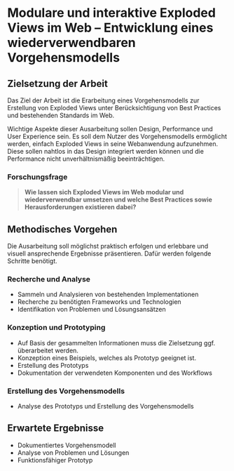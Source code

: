 # Modulare und interaktive Exploded Views im Web – Entwicklung eines wiederverwendbaren Vorgehensmodells


## Zielsetzung der Arbeit

Das Ziel der Arbeit ist die Erarbeitung eines Vorgehensmodells zur Erstellung von Exploded Views unter Berücksichtigung von Best Practices und bestehenden Standards im Web.

Wichtige Aspekte dieser Ausarbeitung sollen Design, Performance und User Experience sein. Es soll dem Nutzer des Vorgehensmodells ermöglicht werden, einfach Exploded Views in seine Webanwendung aufzunehmen. Diese sollen nahtlos in das Design integriert werden können und die Performance nicht unverhältnismäßig beeinträchtigen.

### Forschungsfrage

> **Wie lassen sich Exploded Views im Web modular und wiederverwendbar umsetzen und welche Best Practices sowie Herausforderungen existieren dabei?**


## Methodisches Vorgehen

Die Ausarbeitung soll möglichst praktisch erfolgen und erlebbare und visuell ansprechende Ergebnisse präsentieren. Dafür werden folgende Schritte benötigt.

### Recherche und Analyse

* Sammeln und Analysieren von bestehenden Implementationen
* Recherche zu benötigten Frameworks und Technologien
* Identifikation von Problemen und Lösungsansätzen

### Konzeption und Prototyping

* Auf Basis der gesammelten Informationen muss die Zielsetzung ggf. überarbeitet werden.
* Konzeption eines Beispiels, welches als Prototyp geeignet ist.
* Erstellung des Prototyps
* Dokumentation der verwendeten Komponenten und des Workflows

### Erstellung des Vorgehensmodells

* Analyse des Prototyps und Erstellung des Vorgehensmodells

## Erwartete Ergebnisse

* Dokumentiertes Vorgehensmodell
* Analyse von Problemen und Lösungen
* Funktionsfähiger Prototyp